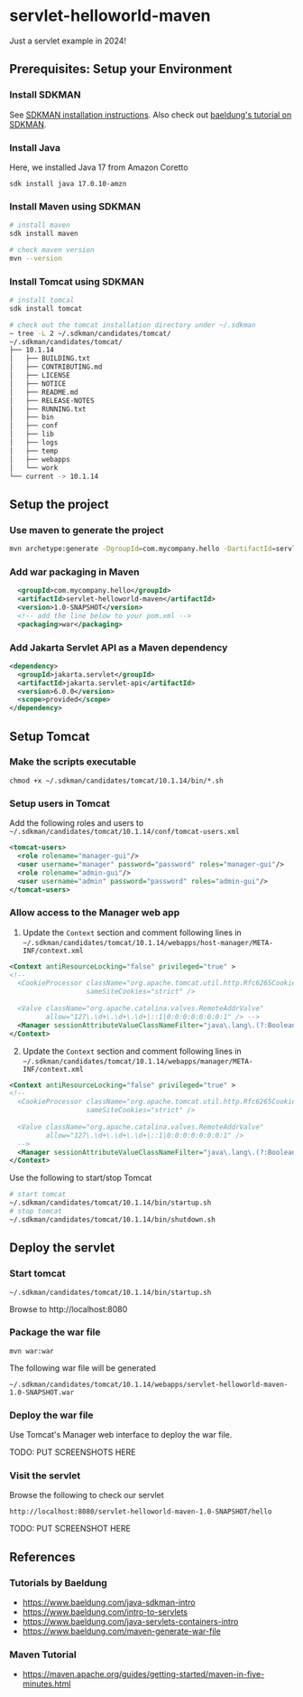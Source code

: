 # servlet-helloworld-maven
Just a servlet example in 2024!

## Prerequisites: Setup your Environment
### Install SDKMAN
See [SDKMAN installation instructions](https://sdkman.io/install). Also check out [baeldung's tutorial on SDKMAN](https://www.baeldung.com/java-sdkman-intro).

### Install Java
Here, we installed Java 17 from Amazon Coretto
```
sdk install java 17.0.10-amzn
```

### Install Maven using SDKMAN
```bash
# install maven
sdk install maven

# check maven version
mvn --version
```

### Install Tomcat using SDKMAN
```bash
# install tomcal
sdk install tomcat

# check out the tomcat installation directory under ~/.sdkman
~ tree -L 2 ~/.sdkman/candidates/tomcat/
~/.sdkman/candidates/tomcat/
├── 10.1.14
│   ├── BUILDING.txt
│   ├── CONTRIBUTING.md
│   ├── LICENSE
│   ├── NOTICE
│   ├── README.md
│   ├── RELEASE-NOTES
│   ├── RUNNING.txt
│   ├── bin
│   ├── conf
│   ├── lib
│   ├── logs
│   ├── temp
│   ├── webapps
│   └── work
└── current -> 10.1.14
```

## Setup the project
### Use maven to generate the project
```bash
mvn archetype:generate -DgroupId=com.mycompany.hello -DartifactId=servlet-helloworld-maven -DarchetypeArtifactId=maven-archetype-quickstart -DarchetypeVersion=1.4 -DinteractiveMode=false
```
### Add war packaging in Maven
```xml
  <groupId>com.mycompany.hello</groupId>
  <artifactId>servlet-helloworld-maven</artifactId>
  <version>1.0-SNAPSHOT</version>
  <!-- add the line below to your pom.xml -->
  <packaging>war</packaging>
```
### Add Jakarta Servlet API as a Maven dependency
```xml
<dependency>
  <groupId>jakarta.servlet</groupId>
  <artifactId>jakarta.servlet-api</artifactId>
  <version>6.0.0</version>
  <scope>provided</scope>
</dependency>
```

## Setup Tomcat
### Make the scripts executable
```
chmod +x ~/.sdkman/candidates/tomcat/10.1.14/bin/*.sh
```
### Setup users in Tomcat
Add the following roles and users to `~/.sdkman/candidates/tomcat/10.1.14/conf/tomcat-users.xml`
```xml
<tomcat-users>
  <role rolename="manager-gui"/>
  <user username="manager" password="password" roles="manager-gui"/>
  <role rolename="admin-gui"/>
  <user username="admin" password="password" roles="admin-gui"/>
</tomcat-users>
```
### Allow access to the Manager web app
1. Update the `Context` section and comment following lines in `~/.sdkman/candidates/tomcat/10.1.14/webapps/host-manager/META-INF/context.xml`
```xml
<Context antiResourceLocking="false" privileged="true" >
<!--
  <CookieProcessor className="org.apache.tomcat.util.http.Rfc6265CookieProcessor"
                   sameSiteCookies="strict" />
  
  <Valve className="org.apache.catalina.valves.RemoteAddrValve"
         allow="127\.\d+\.\d+\.\d+|::1|0:0:0:0:0:0:0:1" /> -->
  <Manager sessionAttributeValueClassNameFilter="java\.lang\.(?:Boolean|Integer|Long|Number|String)|org\.apache\.catalina\.filters\.CsrfPreventionFilter\$LruCache(?:\$1)?|java\.util\.(?:Linked)?HashMap"/>
</Context>
```
2. Update the `Context` section and comment following lines in `~/.sdkman/candidates/tomcat/10.1.14/webapps/manager/META-INF/context.xml`
```xml
<Context antiResourceLocking="false" privileged="true" >
<!--
  <CookieProcessor className="org.apache.tomcat.util.http.Rfc6265CookieProcessor"
                   sameSiteCookies="strict" />
  
  <Valve className="org.apache.catalina.valves.RemoteAddrValve"
         allow="127\.\d+\.\d+\.\d+|::1|0:0:0:0:0:0:0:1" />
  -->
  <Manager sessionAttributeValueClassNameFilter="java\.lang\.(?:Boolean|Integer|Long|Number|String)|org\.apache\.catalina\.filters\.CsrfPreventionFilter\$LruCache(?:\$1)?|java\.util\.(?:Linked)?HashMap"/>
</Context>
```
Use the following to start/stop Tomcat
```bash
# start tomcat
~/.sdkman/candidates/tomcat/10.1.14/bin/startup.sh
# stop tomcat
~/.sdkman/candidates/tomcat/10.1.14/bin/shutdown.sh
```
## Deploy the servlet
### Start tomcat
```
~/.sdkman/candidates/tomcat/10.1.14/bin/startup.sh
```
Browse to http://localhost:8080

### Package the war file
```
mvn war:war
```
The following war file will be generated
```
~/.sdkman/candidates/tomcat/10.1.14/webapps/servlet-helloworld-maven-1.0-SNAPSHOT.war
```
### Deploy the war file

Use Tomcat's Manager web interface to deploy the war file.

TODO: PUT SCREENSHOTS HERE

### Visit the servlet
Browse the following to check our servlet
```
http://localhost:8080/servlet-helloworld-maven-1.0-SNAPSHOT/hello
```
TODO: PUT SCREENSHOT HERE

## References
### Tutorials by Baeldung
* https://www.baeldung.com/java-sdkman-intro
* https://www.baeldung.com/intro-to-servlets
* https://www.baeldung.com/java-servlets-containers-intro
* https://www.baeldung.com/maven-generate-war-file

### Maven Tutorial
* https://maven.apache.org/guides/getting-started/maven-in-five-minutes.html
